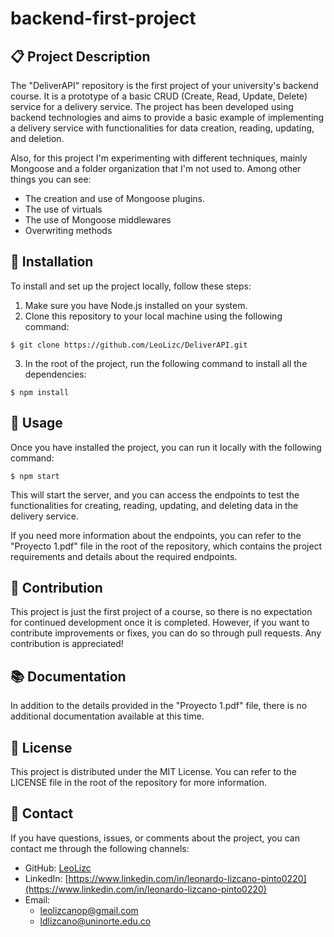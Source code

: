 # backend-first-project

## :clipboard: Project Description
The "DeliverAPI" repository is the first project of your university's backend course. It is a prototype of a basic CRUD (Create, Read, Update, Delete) service for a delivery service. The project has been developed using backend technologies and aims to provide a basic example of implementing a delivery service with functionalities for data creation, reading, updating, and deletion.

Also, for this project I'm experimenting with different techniques, mainly Mongoose and a folder organization that I'm not used to.
Among other things you can see:
  - The creation and use of Mongoose plugins.
  - The use of virtuals 
  - The use of Mongoose middlewares
  - Overwriting methods

## :wrench: Installation
To install and set up the project locally, follow these steps:

1. Make sure you have Node.js installed on your system.
2. Clone this repository to your local machine using the following command:
```
$ git clone https://github.com/LeoLizc/DeliverAPI.git
```
3. In the root of the project, run the following command to install all the dependencies:
```
$ npm install
```

## :rocket: Usage
Once you have installed the project, you can run it locally with the following command:
```
$ npm start
```
This will start the server, and you can access the endpoints to test the functionalities for creating, reading, updating, and deleting data in the delivery service.

If you need more information about the endpoints, you can refer to the "Proyecto 1.pdf" file in the root of the repository, which contains the project requirements and details about the required endpoints.

## :handshake: Contribution
This project is just the first project of a course, so there is no expectation for continued development once it is completed. However, if you want to contribute improvements or fixes, you can do so through pull requests. Any contribution is appreciated!

## :books: Documentation
In addition to the details provided in the "Proyecto 1.pdf" file, there is no additional documentation available at this time.

## :page_facing_up: License
This project is distributed under the MIT License. You can refer to the LICENSE file in the root of the repository for more information.

## :email: Contact
If you have questions, issues, or comments about the project, you can contact me through the following channels:

- GitHub: [LeoLizc](https://github.com/LeoLizc)
- LinkedIn: [https://www.linkedin.com/in/leonardo-lizcano-pinto0220](https://www.linkedin.com/in/leonardo-lizcano-pinto0220)
- Email:
  - leolizcanop@gmail.com
  - ldlizcano@uninorte.edu.co
